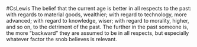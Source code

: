 #CsLewis
The belief that the current age is better in all respects to the past: with regards to material goods, wealthier; with regard to technology, more advanced; with regard to knowledge, wiser; with regard to morality, higher, and so on, to the detriment of the past. The further in the past someone is, the more “backward” they are assumed to be in all respects, but especially whatever factor the snob believes is relevant.